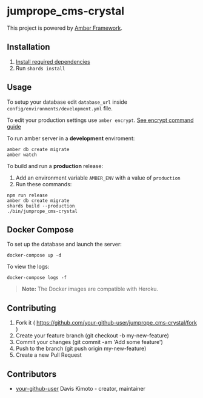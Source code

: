 # jumprope_cms-crystal

This project is powered by [Amber Framework](https://amberframework.org/).

## Installation

1. [Install required dependencies](https://github.com/amberframework/online-docs/blob/master/getting-started/quickstart/zero-to-deploy.md#install-crystal-and-amber)
2. Run `shards install`

## Usage

To setup your database edit `database_url` inside `config/environments/development.yml` file.

To edit your production settings use `amber encrypt`. [See encrypt command guide](https://github.com/amberframework/online-docs/blob/master/getting-started/cli/encrypt.md#encrypt-command)

To run amber server in a **development** enviroment:

```
amber db create migrate
amber watch
```

To build and run a **production** release:

1. Add an environment variable `AMBER_ENV` with a value of `production`
2. Run these commands:

```
npm run release
amber db create migrate
shards build --production
./bin/jumprope_cms-crystal
```

## Docker Compose

To set up the database and launch the server:

```
docker-compose up -d
```

To view the logs:

```
docker-compose logs -f
```

> **Note:** The Docker images are compatible with Heroku.

## Contributing

1. Fork it ( https://github.com/your-github-user/jumprope_cms-crystal/fork )
2. Create your feature branch (git checkout -b my-new-feature)
3. Commit your changes (git commit -am 'Add some feature')
4. Push to the branch (git push origin my-new-feature)
5. Create a new Pull Request

## Contributors

- [your-github-user](https://github.com/your-github-user) Davis Kimoto - creator, maintainer
